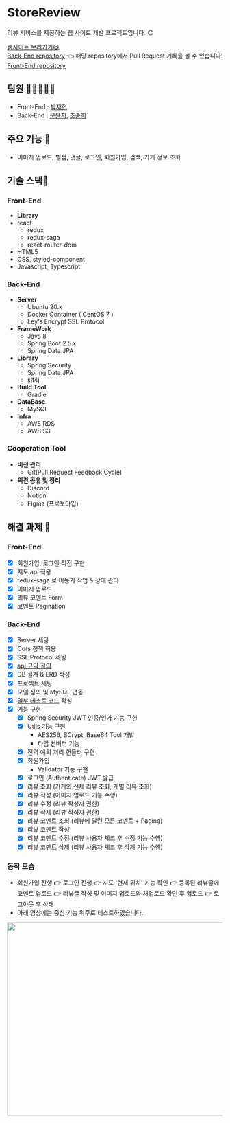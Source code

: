 # StoreReview
리뷰 서비스를 제공하는 웹 사이트 개발 프로젝트입니다. 😊

[웹사이트 보러가기😋](https://store-review.nextwing.me/)<br>
[Back-End repository](https://github.com/RedJunHee/StoreReview) 👈 해당 repository에서 Pull Request 기록을 볼 수 있습니다!<br>
[Front-End repository](https://github.com/ghtea/store-review-fe)

## 팀원 🧑🏻‍🤝‍🧑🏻
- Front-End : [박재현](https://github.com/ghtea)
- Back-End : [문윤지](https://github.com/BananMoon), [조준희](https://github.com/RedJunHee)

## 주요 기능 💃
- 이미지 업로드, 별점, 댓글, 로그인, 회원가입, 검색, 가게 정보 조회

## 기술 스택🔧

### Front-End
- **Library**
- react
  - redux
  - redux-saga
  - react-router-dom
- HTML5
- CSS, styled-component
- Javascript, Typescript

### Back-End
- **Server**
    - Ubuntu 20.x
    - Docker Container ( CentOS 7 )
    - Ley's Encrypt SSL Protocol
- **FrameWork**
    - Java 8
    - Spring Boot 2.5.x
    - Spring Data JPA
- **Library**
    - Spring Security
    - Spring Data JPA
    - slf4j
- **Build Tool**
    - Gradle
- **DataBase**
    - MySQL
- **Infra**
    - AWS RDS
    - AWS S3
    
### Cooperation Tool
- **버전 관리**
    - Git(Pull Request Feedback Cycle)
- **의견 공유 및 정리**
    - Discord
    - Notion
    - Figma (프로토타입)


## 해결 과제 🤹
### Front-End
- [X] 회원가입, 로그인 직접 구현 
- [X] 지도 api 적용
- [X] redux-saga 로 비동기 작업 & 상태 관리
- [X] 이미지 업로드
- [X] 리뷰 코멘트 Form
- [X] 코멘트 Pagination

### Back-End
- [X] Server 세팅
- [X] Cors 정책 허용
- [X] SSL Protocol 세팅
- [X] [api 규약 정의](https://docs.google.com/document/d/1JvENVWph2QBL9mxwRsd1sTEhiNriD3MX/edit?usp=sharing&ouid=116446426306038263641&rtpof=true&sd=true)
- [X] DB 설계 & ERD 작성
- [X] 프로젝트 세팅
- [X] 모델 정의 및 MySQL 연동
- [X] [일부 테스트 코드](https://github.com/RedJunHee/StoreReview/tree/master/src/test/java/com/review/storereview) 작성
- [X] 기능 구현
    - [X] Spring Security JWT 인증/인가 기능 구현
    - [X] Utils 기능 구현
      - AES256, BCrypt, Base64 Tool 개발
      - 타입 컨버터 기능
    - [X] 전역 예외 처리 핸들러 구현
    - [X] 회원가입 
      - Validator 기능 구현
    - [X] 로그인 (Authenticate) JWT 발급 
    - [X] 리뷰 조회 (가게의 전체 리뷰 조회, 개별 리뷰 조회)
    - [X] 리뷰 작성 (이미지 업로드 기능 수행)
    - [X] 리뷰 수정 (리뷰 작성자 권한)
    - [X] 리뷰 삭제 (리뷰 작성자 권한)
    - [X] 리뷰 코멘트 조회 (리뷰에 달린 모든 코멘트 + Paging) 
    - [X] 리뷰 코멘트 작성 
    - [X] 리뷰 코멘트 수정 (리뷰 사용자 체크 후 수정 기능 수행)
    - [X] 리뷰 코멘트 삭제 (리뷰 사용자 체크 후 삭제 기능 수행)

### 동작 모습
- 회원가입 진행 👉 로그인 진행 👉 지도 '현재 위치' 기능 확인 👉 등록된 리뷰글에 코멘트 업로드 👉 리뷰글 작성 및 이미지 업로드와 재업로드 확인 후 업로드 👉 로그아웃 후 상태
- 아래 영상에는 중심 기능 위주로 테스트하였습니다.
<p align="center">
  <img src="https://user-images.githubusercontent.com/66311276/155641229-98ba8550-d04e-47b8-adc0-c69b25a59e68.gif" width = 750, height=450>
</p>

